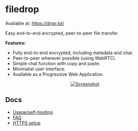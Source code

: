 # filedrop

Available at: https://drop.lol/

Easy end-to-end encrypted, peer-to-peer file transfer.

**Features:**

- Fully end-to-end encrypted, including metadata and chat.
- Peer-to-peer wherever possible (using WebRTC).
- Simple chat function with copy and paste.
- Minimalist user interface.
- Available as a Progressive Web Application.

<p align="center">
    <a href="https://drop.lol/">
        <img src="https://raw.githubusercontent.com/mat-sz/filedrop/master/docs/filedrop.gif" alt="Screenshot">
    </a>
</p>

## Docs

- [Usage/self-hosting](./docs/usage.md)
- [FAQ](./docs/faq.md)
- [HTTPS setup](./docs/https/index.md)
